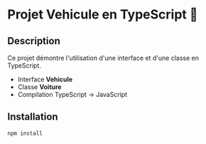 # Projet Vehicule en TypeScript 🚗

## Description
Ce projet démontre l'utilisation d'une interface et d'une classe en TypeScript.

- Interface **Vehicule**
- Classe **Voiture**
- Compilation TypeScript → JavaScript

## Installation
```bash
npm install

